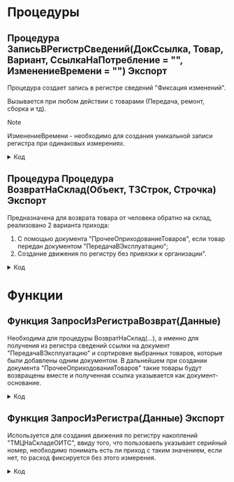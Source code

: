 # Процедуры

## Процедура ЗаписьВРегистрСведений(ДокСсылка, Товар, Вариант, СсылкаНаПотребление = "", ИзменениеВремени = "") Экспорт 
Процедура создает запись в регистре сведений "Фиксация изменений". 

Вызывается при любом действии с товарами (Передача, ремонт, сборка и тд).

> [!NOTE]
> ИзменениеВремени - необходимо для создания уникальной записи регистра при одинаковых измерениях.
 
<details>
<summary> Код </summary>
	
	НаборЗаписей = РегистрыСведений.ФиксацияИзменений.СоздатьНаборЗаписей();
	НаборЗаписей.Отбор.Регистратор.Установить(ДокСсылка); 
	НаборЗаписей.Прочитать();
	НоваяЗапись = НаборЗаписей.Добавить();
	Если ТипЗнч(ИзменениеВремени) = Тип("Число") Тогда
		НоваяЗапись.Дата = ТекущаяДата() - ИзменениеВремени;
	Иначе	
		НоваяЗапись.Дата = ТекущаяДата();
	КонецЕсли;
	НоваяЗапись.СерийныйНомер = Товар.СерийныйНомер;
	НоваяЗапись.Количество = Товар.Количество;
	НоваяЗапись.Номенклатура = Товар.Номенклатура;
	Если СсылкаНаПотребление = "" ИЛИ  ТипЗнч(ИзменениеВремени) = Тип("Число") Тогда 
		НоваяЗапись.ДокументыРедактирования = Документы.ВнутреннееПотребление.ПустаяСсылка();
	Иначе
		НоваяЗапись.ДокументыРедактирования = СсылкаНаПотребление;
	КонецЕсли;
	
	Если Вариант = "Передача" Тогда
		НоваяЗапись.Статус = Перечисления.ВариантыСкладскогоУчета.ПередалиВЭксплуатацию;
	ИначеЕсли Вариант = "Списание" Тогда
		НоваяЗапись.Статус = Перечисления.ВариантыСкладскогоУчета.СписалиНаРасходы;
	ИначеЕсли Вариант = "ОтработанРанее" Тогда
		НоваяЗапись.Статус = Перечисления.ВариантыСкладскогоУчета.ОтработанРанее;
	ИначеЕсли Вариант = "Отменили" Тогда
		НоваяЗапись.Статус = Перечисления.ВариантыСкладскогоУчета.Отменили;
	ИначеЕсли Вариант = "ВернулиИзЭксплуатации" Тогда
		НоваяЗапись.Статус = Перечисления.ВариантыСкладскогоУчета.ВернулиИзЭксплуатации;
	ИначеЕсли Вариант = "ВернулиОтработанРанее" Тогда 
		НоваяЗапись.Статус = Перечисления.ВариантыСкладскогоУчета.Вернули_ОтработанРанее;
	ИначеЕсли Вариант = "ИспользовалиДляСборки" Тогда
		НоваяЗапись.Статус = Перечисления.ВариантыСкладскогоУчета.ИспользовалиДляСборки;
	ИначеЕсли Вариант = "СписалиНаРасходы_Ремонт" Тогда
		НоваяЗапись.Статус = Перечисления.ВариантыСкладскогоУчета.СписалиНаРасходы_Ремонт;
	КонецЕсли;
	Если НЕ ТипЗнч(ДокСсылка) = Тип("ДокументСсылка.СборкаТоваров") Тогда		
		НоваяЗапись.ФИО  = ДокСсылка.ФИО;    
	КонецЕсли;
	НоваяЗапись.ТекущийПользователь = Пользователи.ТекущийПользователь(); 
	
	НаборЗаписей.Записать();	  
</details>

## Процедура Процедура ВозвратНаСклад(Объект, ТЗСтрок, Строчка) Экспорт
Предназначена для возврата товара от человека обратно на склад, реализовано 2 варианта прихода: 
1. С помощью документа "ПрочееОприходованиеТоваров", если товар передан документом "ПередачаВЭксплуатацию";
2. Создание движения по регистру без привязки к организации".

<details>
<summary> Код </summary>
    
	Если Строчка.ВариантВнесения = Перечисления.ВариантыВнесения.Передача Тогда
		НайденныеСтроки = ТЗСтрок.НайтиСтроки(Новый Структура("ВариантВнесения", Строчка.ВариантВнесения)); 
		Док = Новый ТаблицаЗначений;
		Для Каждого Позиция Из НайденныеСтроки Цикл
			Если Док.Количество() = 0 Тогда
				Док = ЗапросИзРегистраВозврат(Новый Структура("Номенклатура, СерийныйНомер", Позиция.Номенклатура, Позиция.СерийныйНомер)); 	
			Иначе 
				НоваяСтрока = Док.Добавить();
				ЗаполнитьЗначенияСвойств(НоваяСтрока, ЗапросИзРегистраВозврат(Новый Структура("Номенклатура, СерийныйНомер", Позиция.Номенклатура, Позиция.СерийныйНомер))[0]); 
			КонецЕсли;
		КонецЦикла;
		Док.Сортировать("ДокументыРедактирования");
		Пока Док.Количество() > 0 Цикл
			ПоискПоДок = Док.НайтиСтроки(Новый Структура("ДокументыРедактирования", Док[0].ДокументыРедактирования)); 
			ВозвратИзЭксплуатации = Документы.ПрочееОприходованиеТоваров.СоздатьДокумент();
			ВозвратИзЭксплуатации.Дата                  = ТекущаяДата();
			ВозвратИзЭксплуатации.Организация           = Объект.Организация;
			ВозвратИзЭксплуатации.Подразделение         = Справочники.СтруктураПредприятия.НайтиПоНаименованию("Отдел ИТС");
			ВозвратИзЭксплуатации.ХозяйственнаяОперация = Перечисления.ХозяйственныеОперации.ВозвратИзЭксплуатации;
			ВозвратИзЭксплуатации.Склад                 = Справочники.Склады.НайтиПоНаименованию("Отдел ИТС (администрирование)");
			ВозвратИзЭксплуатации.Валюта                = Справочники.Валюты.НайтиПоНаименованию("руб.");
			ВозвратИзЭксплуатации.ВариантПриемкиТоваров = Перечисления.ВариантыПриемкиТоваров.РазделенаТолькоПоНакладным;
			//ВозвратИзЭксплуатации.ОИТС_СсылкаНаДокумент = Объект.Ссылка;
			СсылкаНового = Документы.ПрочееОприходованиеТоваров.ПолучитьСсылку();
			ВозвратИзЭксплуатации.УстановитьСсылкуНового(СсылкаНового);
			Для Каждого НайденнаяСтрока Из ПоискПоДок Цикл
				//ПередачаВЭксплуатацию = ЗапросИзРегистра(Новый Структура("Номенклатура, СерийныйНомер", НайденнаяСтрока.Номенклатура, НайденнаяСтрока.СерийныйНомер)).ДокументыРедактирования;
				ВозвратИзЭксплуатации.ДокументОснование = НайденнаяСтрока.ДокументыРедактирования; 
				Стр = ВозвратИзЭксплуатации.Товары.Добавить();
				ЗаполнитьЗначенияСвойств(Стр, НайденнаяСтрока);  
				Стр.КоличествоУпаковок    = НайденнаяСтрока.Количество; 
				Стр.ФизическоеЛицо        = Объект.ФИО.ФизическоеЛицо;  
				Стр.Цена                  = 100; 
				Стр.Партия                = НайденнаяСтрока.ДокументыРедактирования.Товары[0].Партия;
				Стр.СтатьяРасходовДоходов = ПланыВидовХарактеристик.СтатьиДоходов.НайтиПоНаименованию("Возврат из эксплуатации");
				ОИТС_УчетТМЦ.ЗаписьВРегистрСведений(Объект.Ссылка, 
				Новый Структура("Номенклатура, СерийныйНомер, Количество", НайденнаяСтрока.Номенклатура, 
				НайденнаяСтрока.СерийныйНомер, НайденнаяСтрока.Количество), "ВернулиИзЭксплуатации", ВозвратИзЭксплуатации.ПолучитьСсылкуНового());
				ТЗСтрок.Удалить(ТЗСтрок.Найти(НайденнаяСтрока.СерийныйНомер));
				Док.Удалить(НайденнаяСтрока);
			КонецЦикла;
			Если ВозвратИзЭксплуатации.Товары.Количество() > 0 Тогда 
				ВозвратИзЭксплуатации.Записать(РежимЗаписиДокумента.Проведение);
			КонецЕсли;
		КонецЦикла;
	ИначеЕсли Строчка.ВариантВнесения = Перечисления.ВариантыВнесения.Списание ИЛИ Строчка.ВариантВнесения = Перечисления.ВариантыВнесения.ЗаписьВРегистре Тогда
		Док = Документы.УчетОтработанныхРанееТМЦ.СоздатьДокумент();
		СсылкаНового = Документы.УчетОтработанныхРанееТМЦ.ПолучитьСсылку();
		Док.УстановитьСсылкуНового(СсылкаНового); 
		СсылкаНовойРеализации = Док.ПолучитьСсылкуНового();	
		НайденныеСтроки = ТЗСтрок.НайтиСтроки(Новый Структура("ВариантВнесения", Строчка.ВариантВнесения));
		ИндексСтроки = 0;
		Для Каждого ТекСтрока Из НайденныеСтроки Цикл
			Набор = РегистрыНакопления.ТМЦНаСкладеОИТС.СоздатьНаборЗаписей();
			Набор.Отбор.Регистратор.Установить(СсылкаНовойРеализации);
			Набор.Прочитать();
			ИндексСтроки = ИндексСтроки + 1;
			Движение = Набор.Добавить();
			Движение.ВидДвижения        = ВидДвиженияНакопления.Приход;
			Движение.Период             = ТекущаяДата();
			Движение.НаименованиеТовара = ТекСтрока.Номенклатура;
			Движение.Количество         = ТекСтрока.Количество;
			Движение.ЕдиницыИзмерения   = ТекСтрока.Номенклатура.ЕдиницаИзмерения;
			Движение.СсылкаНаДокумент   = Объект.Ссылка;
			Движение.СерийныйНомер      = ТекСтрока.СерийныйНомер;
			Движение.ОтработанРанее     = Истина;
			Набор.Записать();
			ОИТС_УчетТМЦ.ЗаписьВРегистрСведений(Объект.Ссылка, 
			Новый Структура("Номенклатура, СерийныйНомер, Количество", ТекСтрока.Номенклатура, 
			ТекСтрока.СерийныйНомер, ТекСтрока.Количество), "ВернулиОтработанРанее", СсылкаНовойРеализации, ИндексСтроки);
			ТЗСтрок.Удалить(ТекСтрока);
		КонецЦикла;
	КонецЕсли;	 
</details>

# Функции

## Функция ЗапросИзРегистраВозврат(Данные)
Необходима для процедуры ВозвратНаСклад(...), а именно для получения из регистра сведений ссылки на документ "ПередачаВЭксплуатацию"
и сортировке выбранных товаров, которые были добавлены одним документом. В дальнейшем при создании документа "ПрочееОприходованияТоваров"
такие товары будут возвращены вместе и полученная ссылка указывается как документ-основание.

<details>
<summary> Код </summary>
 
    Запрос = Новый Запрос;
    Запрос.Текст = 
    "ВЫБРАТЬ ПЕРВЫЕ 1
    |	ФиксацияИзменений.ДокументыРедактирования КАК ДокументыРедактирования,
    |	ФиксацияИзменений.СерийныйНомер КАК СерийныйНомер,
    |	ФиксацияИзменений.Номенклатура КАК Номенклатура,
    |	ФиксацияИзменений.Количество КАК Количество
    |ИЗ
    |	РегистрСведений.ФиксацияИзменений КАК ФиксацияИзменений
    |ГДЕ
    |	ФиксацияИзменений.СерийныйНомер = &СерийныйНомер
    |	И ФиксацияИзменений.Номенклатура = &Номенклатура
    |	И ФиксацияИзменений.Статус = &Статус
    |
    |УПОРЯДОЧИТЬ ПО
    |	ФиксацияИзменений.Дата УБЫВ";
    
    Запрос.УстановитьПараметр("Номенклатура", Данные.Номенклатура);
    Запрос.УстановитьПараметр("СерийныйНомер", Данные.СерийныйНомер);
    Запрос.УстановитьПараметр("СерийныйНомер", Данные.СерийныйНомер);
    Запрос.УстановитьПараметр("Статус", Перечисления.ВариантыСкладскогоУчета.ПередалиВЭксплуатацию);
     
    РезультатЗапроса = Запрос.Выполнить();
     
    ВыборкаДетальныеЗаписи = РезультатЗапроса.Выгрузить();
    
    Возврат ВыборкаДетальныеЗаписи;
</details>

## Функция ЗапросИзРегистра(Данные) Экспорт
Используется для создания движения по регистру накоплений "ТМЦНаСкладеОИТС", ввиду того, что пользоваель указывает серийный номер, необходимо понимать есть ли приход с таким значением, если нет, то расход фиксируется без этого измерения.

<details>
<summary> Код </summary>
 
    Запрос = Новый Запрос;
    Запрос.Текст = 
    "ВЫБРАТЬ
    |	ТМЦНаСкладеОИТСОстатки.СерийныйНомер КАК СерийныйНомер
    |ИЗ
    |	РегистрНакопления.ТМЦНаСкладеОИТС.Остатки КАК ТМЦНаСкладеОИТСОстатки
    |ГДЕ
    |	ТМЦНаСкладеОИТСОстатки.СерийныйНомер = &СерийныйНомер";
     
    Запрос.УстановитьПараметр("СерийныйНомер", Данные);
     
    РезультатЗапроса = Запрос.Выполнить();
     
    ВыборкаДетальныеЗаписи = РезультатЗапроса.Выгрузить();
    
    Возврат ВыборкаДетальныеЗаписи;
</details>


